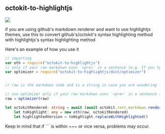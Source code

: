 ## octokit-to-highlightjs

[![](https://data.jsdelivr.com/v1/package/npm/octokit-to-highlightjs/badge)](https://www.jsdelivr.com/package/npm/octokit-to-highlightjs)

if you are using github's markdown renderer and want to use highlightjs themes, use this to convert github's/octokit's syntax highlighting method with highlightjs's syntax highlighting method

Here's an example of how you use it

```typescript
// importing
var oth = require("octokit-to-highlightjs")
// only if your raw markdown uses `<pre>` in a sentence (e.g. If you typed something like: "the tag <pre> is used to...")
var optimizer = require("octokit-to-highlightjs/dist/optimizer")


// raw is the markdown code and is a string in case you are wondering

// use optimizer only if your raw markdown uses `<pre>` in a sentence (e.g. If you typed something like: "the tag <pre> is used to...")
raw = optimizer(raw)

let octokitRendered: string = await (await octokit.rest.markdown.render({text: raw, mode: "markdown"})).data
    let toHighlight: any = new oth(raw, octokitRendered)
    let highlightedVersion = toHighlight.replaceWithHighlighted()
```

Keep in mind that if ``` is within ~~~ or vice versa, problems may occur.